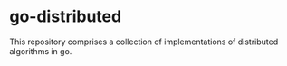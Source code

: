 # go-distributed

This repository comprises a collection of implementations of distributed algorithms in go.